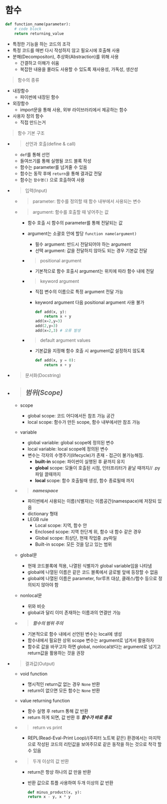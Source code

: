 # 함수

```python
def function_name(parameter):
    # code block
    return returning_value
```

* 특정한 기능을 하는 코드의 조각
* 특정 코드를 매번 다시 작성하지 않고 필요시에 호출해 사용
* 분해(Decompositon), 추상화(Abstraction)를 위해 사용
  * 간결하고 이해가 쉬움
  * 복잡한 내용을 몰라도 사용할 수 있도록 재사용성, 가독성, 생산성

> 함수의 종류

* 내장함수
  * 파이썬에 내장된 함수
* 외장함수
  * import문을 통해 사용, 외부 라이브러리에서 제공하는 함수
* 사용자 정의 함수
  * 직접 만드는거

> 함수 기본 구조

* > 선언과 호출(define & call)
  * `def`를 통해 선언
  * 들여쓰기를 통해 실행될 코드 블록 작성
  * 함수는 parameter를 넘겨줄 수 있음
  * 함수는 동작 후에 `return`을 통해 결과값 전달
  * 함수는 `함수명()` 으로 호출하여 사용
* > 입력(Input)
  * > parameter: 함수를 정의할 때 함수 내부에서 사용되는 변수
  * > argument: 함수를 호출할 때 넣어주는 값
    * 함수 호출 시 함수의 parameter를 통해 전달되는 값
    * argument는 소괄호 안에 할당 `function name(argument)`
      * 필수 argument: 반드시 전달되어야 하는 argument
      * 선택 argument: 값을 전달하지 않아도 되는 경우 기본값 전달
    * > positional argument
      * 기본적으로 함수 호출시 argument는 위치에 따라 함수 내에 전달
    * > keyword argument
      * 직접 변수의 이름으로 특정 argument 전달 가능
      * keyword argument 다음 positional argument 사용 불가

        ```python
        def add(x, y):
            return x + y
        add(x=2,y=3)
        add(2,y=3)
        add(x=2,3) # 오류 발생
        ```

    * > default argument values
      * 기본값을 지정해 함수 호출 시 argument값 설정하지 않도록

        ```python
        def add(x, y = 0):
            return x + y
        ```

* > 문서화(Docstring)

* > ## ***범위(Scope)***

  * scope
    * global scope: 코드 어디에서든 참조 가능 공간
    * local scope: 함수가 만든 scope, 함수 내부에서만 참조 가능
  * variable
    * global variable: global scope에 정의된 변수
    * local variable: local scope에 정의된 변수
    * 변수는 각자의 수명주기(lifecycle)가 존재 - 접근이 불가능해짐.
      * **built-in** scope: 파이썬이 실행된 후 끝까지 유지
      * **global** scope: 모듈이 호출된 시점, 인터프리터가 끝날 때까지// .py 파일 끌때까지
      * **local** scope: 함수 호출될때 생성, 함수 종료될때 까지
  * > ***namespace***
    * 파이썬에서 사용되는 이름(식별자)는 이름공간(namespace)에 저장되 있음
    * dictionary 형태
    * LEGB rule
      * Local scope: 지역, 함수 안
      * Enclosed scope: 지역 한단계 위, 함수 내 함수 같은 경우
      * Global scope: 최상단, 현재 작업중 .py파일
      * Built-in scope: 모든 것을 담고 있는 범위
  * global문
    * 현재 코드블록에 적용, 나열된 식별자가 global variable임을 나타냄
    * global에 나열된 이름은 같은 코드 블록에서 글로벌 앞에 등장할 수 없음
    * global에 나열된 이름은 parameter, for루프 대상, 클래스/함수 등으로 정의되지 않아야 함
  * nonlocal문
    * 위와 비슷
    * global과 달리 이미 존재하는 이름과의 연결만 가능

  * > ***함수의 범위 주의***
    * 기본적으로 함수 내에서 선언된 변수는 local에 생성
    * 함수내에서 필요한 상위 scope 변수는 argument로 넘겨서 활용하자
    * 함수로 값을 바꾸고자 하면 global, nonlocal보다는 argument로 넘기고 return값을 활용하는 것을 권장
* > 결과값(Output)
  * void function
    * 명시적인 return값 없는 경우 `None` 반환
    * return이 없으면 모든 함수는 `None` 반환
  * value returning function
    * 함수 실행 후 return 통해 값 반환
    * return 하게 되면, 값 반환 후 ***함수가 바로 종료***

  * > return vs print

    * REPL(Read-Eval-Print Loop)/(주피터 노트북 같은) 환경에서는 마지막으로 작성된 코드의 리턴값을 보여주므로 같은 동작을 하는 것으로 착각 할 수 있음

  * > 두개 이상의 값 반환

    * return은 항상 하나의 값 만을 반환
    * 반환 값으로 튜플 사용하여 두개 이상의 값 반환

        ```python
        def minus_product(x, y):
        return x - y, x * y
        ```
